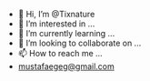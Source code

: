 - 👋 Hi, I’m @Tixnature
- 👀 I’m interested in ...
- 🌱 I’m currently learning ...
- 💞️ I’m looking to collaborate on ...
- 📫 How to reach me ...
- mustafaegeg@gmail.com

<!---
Tixnature/Tixnature is a ✨ special ✨ repository because its `README.md` (this file) appears on your GitHub profile.
You can click the Preview link to take a look at your changes.
--->
